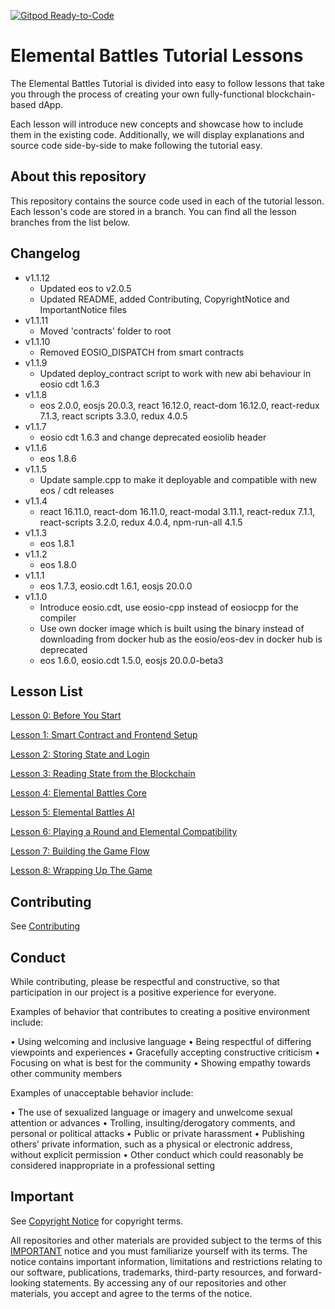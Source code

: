 [![Gitpod Ready-to-Code](https://img.shields.io/badge/Gitpod-Ready--to--Code-blue?logo=gitpod)](https://gitpod.io/#https://github.com/EOSIO/eosio-card-game-repo) 

# Elemental Battles Tutorial Lessons

The Elemental Battles Tutorial is divided into easy to follow lessons that take you through the process of creating your own fully-functional blockchain-based dApp.

Each lesson will introduce new concepts and showcase how to include them in the existing code. Additionally, we will display explanations and source code side-by-side to make following the tutorial easy.

## About this repository

This repository contains the source code used in each of the tutorial lesson. Each lesson's code are stored in a branch. You can find all the lesson branches from the list below.

## Changelog
- v1.1.12
  - Updated eos to v2.0.5
  - Updated README, added Contributing, CopyrightNotice and ImportantNotice files
- v1.1.11
  - Moved 'contracts' folder to root
- v1.1.10
  - Removed EOSIO_DISPATCH from smart contracts
- v1.1.9
  - Updated deploy_contract script to work with new abi behaviour in eosio cdt 1.6.3
- v1.1.8
  - eos 2.0.0, eosjs 20.0.3, react 16.12.0, react-dom 16.12.0, react-redux 7.1.3, react scripts 3.3.0, redux 4.0.5
- v1.1.7
  - eosio cdt 1.6.3 and change deprecated eosiolib header
- v1.1.6
  - eos 1.8.6
- v1.1.5
  - Update sample.cpp to make it deployable and compatible with new eos / cdt releases
- v1.1.4
  - react 16.11.0, react-dom 16.11.0, react-modal 3.11.1, react-redux 7.1.1, react-scripts 3.2.0, redux 4.0.4, npm-run-all 4.1.5
- v1.1.3
  - eos 1.8.1
- v1.1.2
  - eos 1.8.0
- v1.1.1
  - eos 1.7.3, eosio.cdt 1.6.1, eosjs 20.0.0
- v1.1.0
  - Introduce eosio.cdt, use eosio-cpp instead of eosiocpp for the compiler
  - Use own docker image which is built using the binary instead of downloading from docker hub as the eosio/eos-dev in docker hub is deprecated
  - eos 1.6.0, eosio.cdt 1.5.0, eosjs 20.0.0-beta3

## Lesson List

  [Lesson 0: Before You Start](https://github.com/EOSIO/eosio-card-game-repo/tree/lesson-0)

  [Lesson 1: Smart Contract and Frontend Setup](https://github.com/EOSIO/eosio-card-game-repo/tree/lesson-1)

  [Lesson 2: Storing State and Login](https://github.com/EOSIO/eosio-card-game-repo/tree/lesson-2)

  [Lesson 3: Reading State from the Blockchain](https://github.com/EOSIO/eosio-card-game-repo/tree/lesson-3)

  [Lesson 4: Elemental Battles Core](https://github.com/EOSIO/eosio-card-game-repo/tree/lesson-4)

  [Lesson 5: Elemental Battles AI](https://github.com/EOSIO/eosio-card-game-repo/tree/lesson-5)

  [Lesson 6: Playing a Round and Elemental Compatibility](https://github.com/EOSIO/eosio-card-game-repo/tree/lesson-6)

  [Lesson 7: Building the Game Flow](https://github.com/EOSIO/eosio-card-game-repo/tree/lesson-7)

  [Lesson 8: Wrapping Up The Game](https://github.com/EOSIO/eosio-card-game-repo/tree/lesson-8)

## Contributing

See [Contributing](./Contributing.md)

## Conduct

While contributing, please be respectful and constructive, so that participation in our project is a positive experience for everyone.

Examples of behavior that contributes to creating a positive environment include:

•	Using welcoming and inclusive language
•	Being respectful of differing viewpoints and experiences
•	Gracefully accepting constructive criticism
•	Focusing on what is best for the community
•	Showing empathy towards other community members

Examples of unacceptable behavior include:

•	The use of sexualized language or imagery and unwelcome sexual attention or advances
•	Trolling, insulting/derogatory comments, and personal or political attacks
•	Public or private harassment
•	Publishing others’ private information, such as a physical or electronic address, without explicit permission
•	Other conduct which could reasonably be considered inappropriate in a professional setting

## Important

See [Copyright Notice](./CopyrightNotice.md) for copyright terms.

All repositories and other materials are provided subject to the terms of this [IMPORTANT](./ImportantNotice.md) notice and you must familiarize yourself with its terms. The notice contains important information, limitations and restrictions relating to our software, publications, trademarks, third-party resources, and forward-looking statements. By accessing any of our repositories and other materials, you accept and agree to the terms of the notice.
